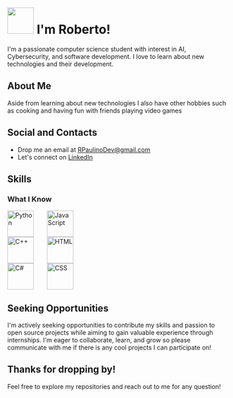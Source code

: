 <!-- Welcome Section -->
# <a href="https://giphy.com/stickers/jerseydemic-hello-hey-hej-9sZCJSFb7S9C2pkAoA"><img src="https://media0.giphy.com/media/9sZCJSFb7S9C2pkAoA/giphy.gif" width="60"></a> I'm Roberto!

I'm a passionate computer science student with interest in AI, Cybersecurity, and software development. I love to learn about new technologies and their development.

## About Me

Aside from learning about new technologies I also have other hobbies such as cooking and having fun with friends playing video games 

## Social and Contacts

- Drop me an email at [RPaulinoDev@gmail.com](mailto:RPaulinoDev@gmail.com)
- Let's connect on [LinkedIn](https://www.linkedin.com/in/robertopaulino-it/)

## Skills

### What I Know
<div style="display: flex; gap: 30px;">
    <div style="display: flex; flex-direction: column; align-items: center;">
        <img src="https://cdn.jsdelivr.net/gh/devicons/devicon/icons/python/python-plain.svg" alt="Python" width="60" height="60">
        <img src="https://cdn.jsdelivr.net/gh/devicons/devicon/icons/cplusplus/cplusplus-plain.svg" alt="C++" width="60" height="60">
        <img src="https://cdn.jsdelivr.net/gh/devicons/devicon/icons/csharp/csharp-plain.svg" alt="C#" width="60" height="60">
    </div>
    <div style="display: flex; flex-direction: column; align-items: center;">
        <img src="https://cdn.jsdelivr.net/gh/devicons/devicon/icons/javascript/javascript-plain.svg" alt="JavaScript" width="60" height="60">
        <img src="https://cdn.jsdelivr.net/gh/devicons/devicon/icons/html5/html5-plain.svg" alt="HTML" width="60" height="60">
        <img src="https://cdn.jsdelivr.net/gh/devicons/devicon/icons/css3/css3-plain.svg" alt="CSS" width="60" height="60">
    </div>
</div>


## Seeking Opportunities

I'm actively seeking opportunities to contribute my skills and passion to open source projects while aiming to gain valuable experience through internships. I'm eager to collaborate, learn, and grow so please communicate with me if there is any cool projects I can participate on!

<!-- Goodbye Section -->
## Thanks for dropping by!

Feel free to explore my repositories and reach out to me for any question! 


